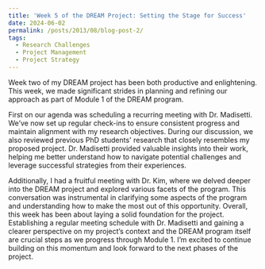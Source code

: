 ```yaml
---
title: 'Week 5 of the DREAM Project: Setting the Stage for Success'
date: 2024-06-02
permalink: /posts/2013/08/blog-post-2/
tags:
  - Research Challenges 
  - Project Management 
  - Project Strategy 
---
```


Week two of my DREAM project has been both productive and enlightening. This week, we made significant strides in planning and refining our approach as part of Module 1 of the DREAM program. 

First on our agenda was scheduling a recurring meeting with Dr. Madisetti. We’ve now set up regular check-ins to ensure consistent progress and maintain alignment with my research objectives. During our discussion, we also reviewed previous PhD students' research that closely resembles my proposed project. Dr. Madisetti provided valuable insights into their work, helping me better understand how to navigate potential challenges and leverage successful strategies from their experiences. 

Additionally, I had a fruitful meeting with Dr. Kim, where we delved deeper into the DREAM project and explored various facets of the program. This conversation was instrumental in clarifying some aspects of the program and understanding how to make the most out of this opportunity. 
Overall, this week has been about laying a solid foundation for the project. Establishing a regular meeting schedule with Dr. Madisetti and gaining a clearer perspective on my project’s context and the DREAM program itself are crucial steps as we progress through Module 1. I’m excited to continue building on this momentum and look forward to the next phases of the project. 
